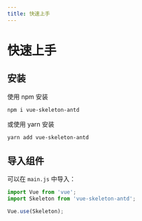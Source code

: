 ```yaml
---
title: 快速上手
---
```


# 快速上手

## 安装

使用 npm 安装
```bash
npm i vue-skeleton-antd
```

或使用 yarn 安装

```bash
yarn add vue-skeleton-antd
```


## 导入组件

可以在 `main.js` 中导入：

```javascript
import Vue from 'vue';
import Skeleton from 'vue-skeleton-antd';

Vue.use(Skeleton);
```

